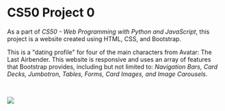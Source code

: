 # CS50 Project 0

As a part of *CS50 - Web Programming with Python and JavaScript*, this project is a website created using HTML, CSS, and Bootstrap.

This is a "dating profile" for four of the main characters from Avatar: The Last Airbender. This website is responsive and uses an array of features that Bootstrap provides, including but not limited to: *Navigation Bars, Card Decks, Jumbotron, Tables, Forms, Card Images, and Image Carousels*.

<br>

![](http://g.recordit.co/NdAqucjeH5.gif)
